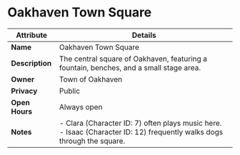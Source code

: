 # Oakhaven Town Square

| Attribute       | Details                                                                                                                    |
| --------------- | -------------------------------------------------------------------------------------------------------------------------- |
| **Name**        | Oakhaven Town Square                                                                                                       |
| **Description** | The central square of Oakhaven, featuring a fountain, benches, and a small stage area.                                     |
| **Owner**       | Town of Oakhaven                                                                                                         |
| **Privacy**     | Public                                                                                                                     |
| **Open Hours** | Always open                                                                                                                   |
| **Notes**       | \- Clara (Character ID: 7) often plays music here. <br> - Isaac (Character ID: 12) frequently walks dogs through the square. |